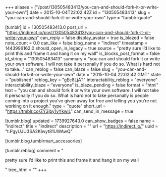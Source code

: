 +++
aliases = ["/post/130505483413/you-can-and-should-fork-it-or-write-your-own"]
date = 2015-10-04T22:02:42Z
id = "130505483413"
slug = "you-can-and-should-fork-it-or-write-your-own"
type = "tumblr-quote"

[tumblr]
id = 130505483413.0
post_url = "https://indirect.io/post/130505483413/you-can-and-should-fork-it-or-write-your-own"
can_reply = false
display_avatar = true
is_blazed = false
note_count = 0.0
can_like = false
blog_name = "indirect"
timestamp = 1443996162.0
should_open_in_legacy = true
source = "pretty sure I&rsquo;d like to print this and frame it and hang it on my wall"
is_blocks_post_format = false
id_string = "130505483413"
summary = "you can and should fork it or write your own software. I will not take it personally if you do so. What is hard not to take..."
can_reblog = false
can_blaze = false
slug = "you-can-and-should-fork-it-or-write-your-own"
date = "2015-10-04 22:02:42 GMT"
state = "published"
reblog_key = "gEc8LjAT"
interactability_reblog = "everyone"
interactability_blaze = "everyone"
is_blaze_pending = false
format = "html"
text = "you can and should fork it or write your own software. I will not take it personally if you do so. What is hard not to take personally is people coming into a project you’ve given away for free and telling you you’re not working on it enough."
type = "quote"
short_url = "https://tmblr.co/ZY3jby1vYkwIL"
can_send_in_message = true

[tumblr.blog]
updated = 1739927643.0
can_show_badges = false
name = "indirect"
title = "indirect"
description = ""
url = "https://indirect.io/"
uuid = "t:PgyUJU3SA2Klwyt81UWAwQ"

[tumblr.blog.tumblrmart_accessories]

[tumblr.reblog]
comment = "<p>pretty sure I’d like to print this and frame it and hang it on my wall</p>"
tree_html = ""
+++
